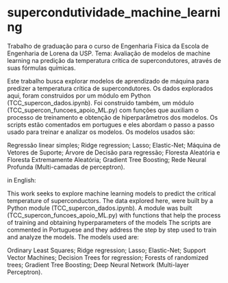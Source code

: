 # supercondutividade_machine_learning
Trabalho de graduação para o curso de Engenharia Física da Escola de Engenharia de Lorena da USP. 
Tema: Avaliação de modelos de machine learning na predição da temperatura crítica de supercondutores, através de suas fórmulas químicas.


Este trabalho busca explorar modelos de aprendizado de máquina para predizer a temperatura crítica de supercondutores.
Os dados explorados aqui, foram construidos por um módulo em Python (TCC_supercon_dados.ipynb).
Foi construido também, um módulo (TCC_supercon_funcoes_apoio_ML.py) com funções que auxiliam 
o processo de treinamento e obtenção de hiperparâmetros dos modelos.
Os scripts estão comentados em portugues e eles abordam o passo a passo usado para treinar e analizar os modelos. 
Os modelos usados são: 

Regressão linear simples;
Ridge regression;
Lasso;
Elastic-Net;
Máquina de Vetores de Suporte;
Árvore de Decisão para regressão;
Floresta Aleatória e Floresta Extremamente Aleatória;
Gradient Tree Boosting;
Rede Neural Profunda (Multi-camadas de perceptron).


in English:

This work seeks to explore machine learning models to predict the critical temperature of superconductors.
The data explored here, were built by a Python module (TCC_supercon_dados.ipynb).
A module was built (TCC_supercon_funcoes_apoio_ML.py) with functions that help
the process of training and obtaining hyperparameters of the models
The scripts are commented in Portuguese and they address the step by step used to train and analyze the models. 
The models used are:

Ordinary Least Squares;
Ridge regression;
Lasso;
Elastic-Net;
Support Vector Machines;
Decision Trees for regression;
Forests of randomized trees;
Gradient Tree Boosting;
Deep Neural Network  (Multi-layer Perceptron).





